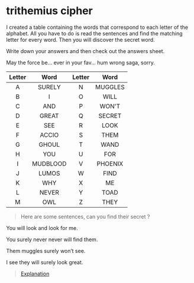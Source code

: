 # trithemius cipher

I created a table containing the words that correspond to each letter of the alphabet.
All you have to do is read the sentences and find the matching letter for every word.
Then you will discover the secret word.

Write down your answers and then check out the answers sheet.

May the force be... ever in your fav...
hum wrong saga, sorry.


|Letter|Word|Letter|Word|
|:----------:|:-------------:|:----------:|:-------------:|
|A|SURELY|N|MUGGLES|
|B|I|O|WILL|
|C|AND|P|WON'T|
|D|GREAT|Q|SECRET|
|E|SEE|R|LOOK|
|F|ACCIO|S|THEM|
|G|GHOUL|T|WAND|
|H|YOU|U|FOR|
|I|MUDBLOOD|V|PHOENIX|
|J|LUMOS|W|FIND|
|K|WHY|X|ME|
|L|NEVER|Y|TOAD|
|M|OWL|Z|THEY|
 
 
 
> Here are some sentences, can you find their secret ?


You will look and look for me.


You surely never never will find them.


Them muggles surely won’t see.


I see they will surely look great.



> [Explanation](4-stégano_Trithème_explanation.md)
